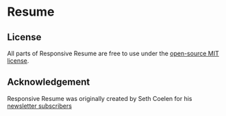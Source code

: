 # Resume

## License
All parts of Responsive Resume are free to use under the [open-source MIT license](http://opensource.org/licenses/mit-license.php).


## Acknowledgement
Responsive Resume was originally created by Seth Coelen for his [newsletter subscribers](http://sethcoelen.com/newsletter.html)  


